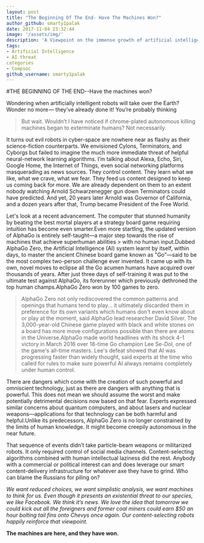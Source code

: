```yaml
---
layout: post
title: "The Beginning Of The End- Have The Machines Won?"
author_github: smarty1palak
date: 2017-11-04 23:32:44
image: '/assets/img/'
description: 'A Viewpoint on the immense growth of artificial intelligence in the recent times and its impact on the future.'
tags:
- Artificial Intelligence
- AI threat
categories
- Compsoc
github_username: smarty1palak
---
```




#THE BEGINNING OF THE END--Have the machines won?

Wondering when artificially intelligent robots will take over the Earth? Wonder no more — they’ve already done it! You’re probably thinking 
> But wait. Wouldn’t I have noticed if chrome-plated autonomous killing machines began to exterminate humans? 
Not necessarily.

It turns out evil robots in cyber-space are nowhere near as flashy as their science-fiction counterparts. We envisioned Cylons, Terminators, and Cyborgs but failed to imagine the much more immediate threat of helpful neural-network learning algorithms. I’m talking about Alexa, Echo, Siri, Google Home, the Internet of Things, even social networking platforms masquerading as news sources. They control content. They learn what we like, what we crave, what we fear. They feed us content designed to keep us coming back for more. We are already dependent on them to an extent nobody watching Arnold Schwarzenegger gun down Terminators could have predicted. And yet, 20 years later Arnold was Governor of California, and a dozen years after that, Trump became President of the Free World.

Let's look at a recent advancement. The computer that stunned humanity by beating the best mortal players at a strategy board game requiring intuition has become even smarter.Even more startling, the updated version of AlphaGo is entirely self-taught—a major step towards the rise of machines that achieve superhuman abilities > with no human input.Dubbed AlphaGo Zero, the Artificial Intelligence (AI) system learnt by itself, within days, to master the ancient Chinese board game known as "Go"—said to be the most complex two-person challenge ever invented.
It came up with its own, novel moves to eclipse all the Go acumen humans have acquired over thousands of years.
After just three days of self-training it was put to the ultimate test against AlphaGo, its forerunner which previously dethroned the top human champs.AlphaGo Zero won by 100 games to zero.


> AlphaGo Zero not only rediscovered the common patterns and openings that humans tend to play... it ultimately discarded them in preference for its own variants which humans don't even know about or play at the moment, said AlphaGo lead researcher David Silver.
The 3,000-year-old Chinese game played with black and white stones on a board has more move configurations possible than there are atoms in the Universe.AlphaGo made world headlines with its shock 4-1 victory in March 2016 over 18-time Go champion Lee Se-Dol, one of the game's all-time masters. Lee's defeat showed that AI was progressing faster than widely thought, said experts at the time who called for rules to make sure powerful AI always remains completely under human control.
 

There are dangers which come with the creation of such powerful and omniscient technology, just as there are dangers with anything that is powerful. This does not mean we should assume the worst and make potentially detrimental decisions now based on that fear.
Experts expressed similar concerns about quantum computers, and about lasers and nuclear weapons—applications for that technology can be both harmful and helpful.Unlike its predecessors, AlphaGo Zero is no longer constrained by the limits of human knowledge. It might become creepily autonomous in the near future.

That sequence of events didn’t take particle-beam weapons or militarized robots. It only required control of social media channels. Content-selecting algorithms combined with human intellectual laziness did the rest. Anybody with a commercial or political interest can and does leverage our smart content-delivery infrastructure for whatever axe they have to grind. Who can blame the Russians for piling on?

*We want reduced choices, we want simplistic analysis, we want machines to think for us. Even though it presents an existential threat to our species, we like Facebook. We think it’s news. We love the idea that tomorrow we could kick out all the foreigners and former coal miners could earn $50 an hour bolting tail fins onto Chevys once again. Our content-selecting robots happily reinforce that viewpoint.*

**The machines are here, and they have won.**
